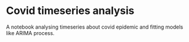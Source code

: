 # Covid timeseries analysis

A notebook analysing timeseries about covid epidemic and fitting models like ARIMA process.